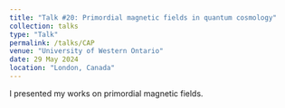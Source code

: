 ```yaml
---
title: "Talk #20: Primordial magnetic fields in quantum cosmology"
collection: talks
type: "Talk"
permalink: /talks/CAP
venue: "University of Western Ontario"
date: 29 May 2024
location: "London, Canada"
---
```


<style>
body {
text-align: justify}
</style>


I presented my works on primordial magnetic fields.

